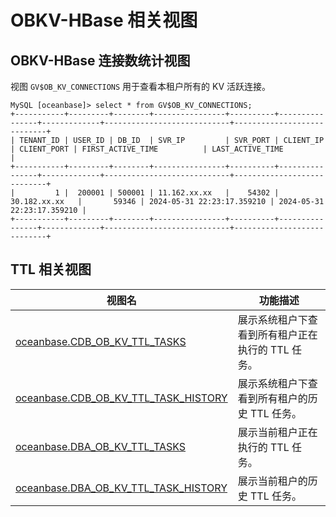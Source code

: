 # OBKV-HBase 相关视图

## OBKV-HBase 连接数统计视图

视图 `GV$OB_KV_CONNECTIONS` 用于查看本租户所有的 KV 活跃连接。  

```
MySQL [oceanbase]> select * from GV$OB_KV_CONNECTIONS;
+-----------+---------+--------+----------------+----------+----------------+-------------+----------------------------+----------------------------+
| TENANT_ID | USER_ID | DB_ID  | SVR_IP         | SVR_PORT | CLIENT_IP      | CLIENT_PORT | FIRST_ACTIVE_TIME          | LAST_ACTIVE_TIME           |
+-----------+---------+--------+----------------+----------+----------------+-------------+----------------------------+----------------------------+
|         1 |  200001 | 500001 | 11.162.xx.xx   |    54302 | 30.182.xx.xx   |       59346 | 2024-05-31 22:23:17.359210 | 2024-05-31 22:23:17.359210 |
+-----------+---------+--------+----------------+----------+----------------+-------------+----------------------------+----------------------------+
```

## TTL 相关视图

|**视图名**|**功能描述**|
|---|---|
| [oceanbase.CDB_OB_KV_TTL_TASKS](../../700.reference/700.system-views/300.system-view-of-sys-tenant/200.dictionary-view-of-sys-tenant/9200.o-cdb_ob_kv_ttl_tasks-of-sys-tenant.md) | 展示系统租户下查看到所有租户正在执行的 TTL 任务。 |
| [oceanbase.CDB_OB_KV_TTL_TASK_HISTORY](../../700.reference/700.system-views/300.system-view-of-sys-tenant/200.dictionary-view-of-sys-tenant/9100.o-cdb_ob_kv_ttl_task_history-of-sys-tenant.md) | 展示系统租户下查看到所有租户的历史 TTL 任务。 |
| [oceanbase.DBA_OB_KV_TTL_TASKS](../../700.reference/700.system-views/300.system-view-of-sys-tenant/200.dictionary-view-of-sys-tenant/19600.o-dba_ob_kv_ttl_tasks-of-sys-tenant.md) | 展示当前租户正在执行的 TTL 任务。 |
| [oceanbase.DBA_OB_KV_TTL_TASK_HISTORY](../../700.reference/700.system-views/300.system-view-of-sys-tenant/200.dictionary-view-of-sys-tenant/19500.o-dba_ob_kv_ttl_task_history-of-sys-tenant.md) | 展示当前租户的历史 TTL 任务。 |